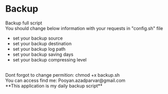 # Backup
Backup full script</br>
You should change below information with your requests in "config.sh" file</br>
- set your backup source
- set your backup destination
- set your backup log path
- set your backup saving days
- set your backup compressing level</br>
</br>
Dont forgot to change permition: chmod +x backup.sh</br>
You can access find me: Pooyan.azadparvar@gmail.com </br>
**This application is my daily backup script**
